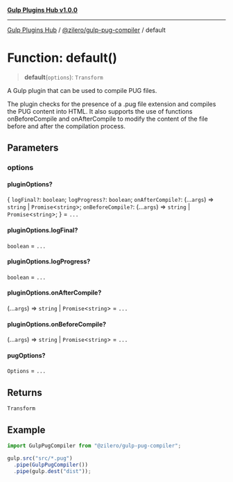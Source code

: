 [**Gulp Plugins Hub v1.0.0**](../../../README.md)

***

[Gulp Plugins Hub](../../../packages.md) / [@zilero/gulp-pug-compiler](../README.md) / default

# Function: default()

> **default**(`options`): `Transform`

A Gulp plugin that can be used to compile PUG files.

The plugin checks for the presence of a .pug file extension and compiles the
PUG content into HTML. It also supports the use of functions onBeforeCompile
and onAfterCompile to modify the content of the file before and after the
compilation process.

## Parameters

### options

#### pluginOptions?

\{ `logFinal?`: `boolean`; `logProgress?`: `boolean`; `onAfterCompile?`: (...`args`) => `string` \| `Promise`\<`string`\>; `onBeforeCompile?`: (...`args`) => `string` \| `Promise`\<`string`\>; \} = `...`

#### pluginOptions.logFinal?

`boolean` = `...`

#### pluginOptions.logProgress?

`boolean` = `...`

#### pluginOptions.onAfterCompile?

(...`args`) => `string` \| `Promise`\<`string`\> = `...`

#### pluginOptions.onBeforeCompile?

(...`args`) => `string` \| `Promise`\<`string`\> = `...`

#### pugOptions?

`Options` = `...`

## Returns

`Transform`

## Example

```ts
import GulpPugCompiler from "@zilero/gulp-pug-compiler";

gulp.src("src/*.pug")
  .pipe(GulpPugCompiler())
  .pipe(gulp.dest("dist"));
```
